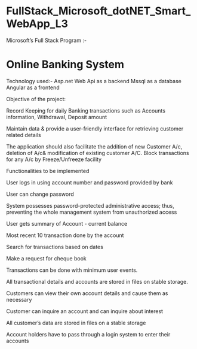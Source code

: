 # FullStack_Microsoft_dotNET_Smart_WebApp_L3
Microsoft’s Full Stack Program :-
<h1>Online Banking System  </h1>

Technology used:- 
Asp.net Web Api as a backend
Mssql as a database
Angular as a frontend


Objective of the project:  

Record Keeping for daily Banking transactions such as Accounts information, Withdrawal, Deposit amount  

Maintain data & provide a user-friendly interface for retrieving customer related details  

The application should also facilitate the addition of new Customer A/c, deletion of A/c& modification of existing customer A/C. Block transactions for any A/c by Freeze/Unfreeze facility 

 

Functionalities to be implemented 

 

User logs in using account number and password provided by bank  

User can change password  

System possesses password-protected administrative access; thus, preventing the whole management system from unauthorized access  

User gets summary of Account - current balance  

Most recent 10 transaction done by the account  

Search for transactions based on dates  

Make a request for cheque book  

Transactions can be done with minimum user events.  

All transactional details and accounts are stored in files on stable storage.  

Customers can view their own account details and cause them as necessary  

Customer can inquire an account and can inquire about interest  

All customer’s data are stored in files on a stable storage  

Account holders have to pass through a login system to enter their accounts  
